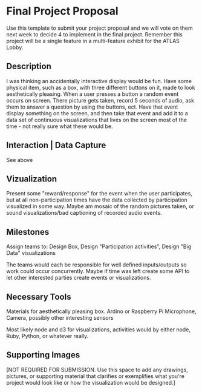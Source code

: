 # Final Project Proposal

Use this template to submit your project proposal and we will vote on them next week to decide 4 to implement in the final project.  Remember this project will be a single feature in a multi-feature exhibit for the ATLAS Lobby.

## Description
I was thinking an accidentally interactive display would be fun. Have some physical item, such as a box, with three different buttons on it, made to look aesthetically pleasing. When a user presses a button a random event occurs on screen. There picture gets taken, record 5 seconds of audio, ask them to answer a question by using the buttons, ect. Have that event display something on the screen, and then take that event and add it to a data set of continuous visualizations that lives on the screen most of the time - not really sure what these would be. 

## Interaction | Data Capture
See above

## Vizualization
Present some "reward/response" for the event when the user participates, but at all non-participation times have the data collected by participation visualized in some way. Maybe am mosaic of the random pictures taken, or sound visualizations/bad captioning of recorded audio events. 

## Milestones
Assign teams to:
Design Box,
Design "Participation activities",
Design "Big Data" visualizations

The teams would each be responsible for well defined inputs/outputs so work could occur concurrently. Maybe if time was left create some API to let other interested parties create events or visualizations. 

## Necessary Tools
Materials for aesthetically pleasing box. 
Ardino or Raspberry Pi
Microphone, Camera, possibly other interesting sensors

Most likely node and d3 for visualizations, activities would by either node, Ruby, Python, or whatever really. 



## Supporting Images
[NOT REQUIRED FOR SUBMISSION.  Use this space to add any drawings, pictures, or supporting material that clarifies or exemplifies what you're project would look like or how the visualization would be designed.]
